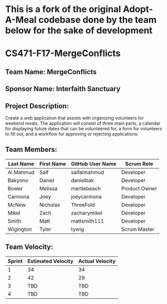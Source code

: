 # This is a fork of the original Adopt-A-Meal codebase done by the team below for the sake of development

# CS471-F17-MergeConflicts

## Team Name: MergeConflicts

## Sponsor Name: Interfaith Sanctuary

## Project Description:
Create a web application that assists with organizing volunteers for weekend meals. The application will consist of three main parts, a calendar for displaying future dates that can be volunteered for, a form for volunteers to fill out, and a workflow for approving or rejecting applications.

## Team Members:

Last Name       | First Name      | GitHub User Name     | Scrum Role
--------------- | --------------- | -------------------- | ---------------
Al Mahmud       | Saif            | saifalmahmud         | Developer
Bakyono         | Daniel          | danielbak            | Developer
Bower           | Melissa         | mertlebeach          | Product Owner
Carmona         | Joey            | joeycarmona          | Developer
McNew           | Nicholas        | ThreeFold            | Developer
Mikel           | Zach            | zacharymikel         | Developer
Smith           | Matt            | mattsmith111         | Developer
Wigington       | Tyler           | tywig                | Scrum Master





## Team Velocity:

Sprint | Estimated Velocity | Actual Velocity
------ | ------------------ | ---------------
1      | 34                 | 34
2      | 42                 | 29
3      | TBD                | TBD
4      | TBD                | TBD
